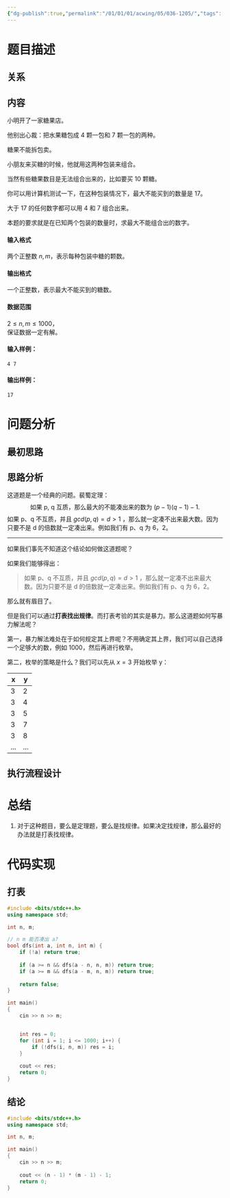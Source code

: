 ```yaml
---
{"dg-publish":true,"permalink":"/01/01/01/acwing/05/036-1205/","tags":["personal/blog","algorithm/math","algorithm/dp","algorithm/brute-force"]}
---
```



# 题目描述
## 关系

## 内容
小明开了一家糖果店。

他别出心裁：把水果糖包成 4 颗一包和 7 颗一包的两种。

糖果不能拆包卖。

小朋友来买糖的时候，他就用这两种包装来组合。

当然有些糖果数目是无法组合出来的，比如要买 10 颗糖。

你可以用计算机测试一下，在这种包装情况下，最大不能买到的数量是 17。

大于 17 的任何数字都可以用 4 和 7 组合出来。

本题的要求就是在已知两个包装的数量时，求最大不能组合出的数字。

#### 输入格式

两个正整数 $n,m$，表示每种包装中糖的颗数。

#### 输出格式

一个正整数，表示最大不能买到的糖数。

#### 数据范围

$2 \le n,m \le 1000$，  
保证数据一定有解。

#### 输入样例：

```
4 7
```

#### 输出样例：

```
17
```
# 问题分析
## 最初思路

## 思路分析
这道题是一个经典的问题。裴蜀定理：
$$
\text{如果 p, q 互质，那么最大的不能凑出来的数为 } (p-1)(q-1)-1.
$$
如果 p、q 不互质，并且 $\displaystyle gcd(p, q)=d>1$ ，那么就一定凑不出来最大数。因为只要不是 d 的倍数就一定凑出来。例如我们有 p、q 为 6，2。

***
如果我们事先不知道这个结论如何做这道题呢？

如果我们能够得出：
>如果 p、q 不互质，并且 $\displaystyle gcd(p, q)=d>1$ ，那么就一定凑不出来最大数。因为只要不是 d 的倍数就一定凑出来。例如我们有 p、q 为 6，2。

那么就有眉目了。

但是我们可以通过**打表找出规律**。而打表考验的其实是暴力。那么这道题如何写暴力解法呢？

第一，暴力解法难处在于如何规定其上界呢？不用确定其上界，我们可以自己选择一个足够大的数，例如 1000，然后再进行枚举。

第二，枚举的策略是什么？我们可以先从 $\displaystyle x=3$ 开始枚举 y：

| x   | y   |
| --- | --- |
| 3   | 2   |
| 3   | 4   |
| 3   | 5   |
| 3   | 7   |
| 3   | 8   |
| ... | ... |


## 执行流程设计

# 总结
1. 对于这种题目，要么是定理题，要么是找规律。如果决定找规律，那么最好的办法就是打表找规律。
# 代码实现
## 打表
```c++
#include <bits/stdc++.h>
using namespace std;

int n, m;

// n m 能否凑出 a?
bool dfs(int a, int n, int m) {
    if (!a) return true;
    
    if (a >= n && dfs(a - n, n, m)) return true;
    if (a >= m && dfs(a - m, n, m)) return true;
    
    return false;
}

int main()
{
    cin >> n >> m;


    int res = 0;
    for (int i = 1; i <= 1000; i++) {
        if (!dfs(i, n, m)) res = i;
    }
    
    cout << res;
    return 0;
}
```

## 结论
```c++
#include <bits/stdc++.h>
using namespace std;

int n, m;

int main()
{
    cin >> n >> m;
    
    cout << (n - 1) * (m - 1) - 1;
    return 0;
}
```